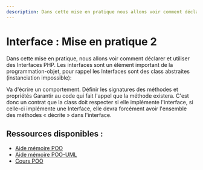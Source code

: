 ```yaml
---
description: Dans cette mise en pratique nous allons voir comment déclarer et utiliser des `Interfaces PHP`. Les interfaces sont un élément important de la programmation-objet, pour rappel les Interfaces sont des class abstraites (instanciation impossible)
---
```


# Interface : Mise en pratique 2

Dans cette mise en pratique, nous allons voir comment déclarer et utiliser des Interfaces PHP. Les interfaces sont un élément important de la programmation-objet, pour rappel les Interfaces sont des class abstraites (instanciation impossible):

Va d'écrire un comportement.
Définir les signatures des méthodes et propriétés
Garantir au code qui fait l'appel que la méthode existera.
C'est donc un contrat que la class doit respecter si elle implémente l'interface, si celle-ci implémente une Interface, elle devra forcément avoir l'ensemble des méthodes « décrite » dans l'interface.

## Ressources disponibles :

- [Aide mémoire POO](/cheatsheets/poo/README.md)
- [Aide mémoire POO-UML](/cheatsheets/poo-uml/README.md)
- [Cours POO](/cours/poo.md)
